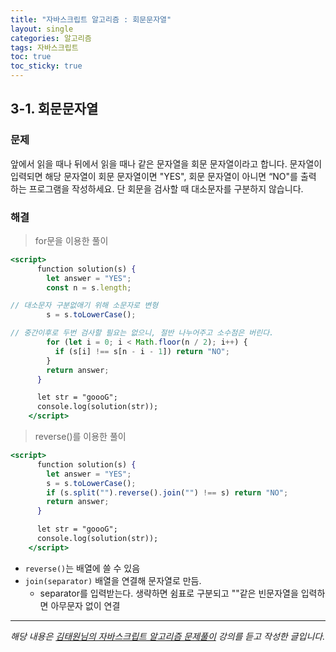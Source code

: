 ```yaml
---
title: "자바스크립트 알고리즘 : 회문문자열"
layout: single
categories: 알고리즘
tags: 자바스크립트
toc: true
toc_sticky: true
---
```


## 3-1. 회문문자열

### 문제

앞에서 읽을 때나 뒤에서 읽을 때나 같은 문자열을 회문 문자열이라고 합니다.
문자열이 입력되면 해당 문자열이 회문 문자열이면 "YES", 회문 문자열이 아니면 “NO"를 출력
하는 프로그램을 작성하세요.
단 회문을 검사할 때 대소문자를 구분하지 않습니다.

### 해결

> for문을 이용한 풀이

```jsx
<script>
      function solution(s) {
        let answer = "YES";
        const n = s.length;

// 대소문자 구분없애기 위해 소문자로 변형
        s = s.toLowerCase();

// 중간이후로 두번 검사할 필요는 없으니, 절반 나누어주고 소수점은 버린다.
        for (let i = 0; i < Math.floor(n / 2); i++) {
          if (s[i] !== s[n - i - 1]) return "NO";
        }
        return answer;
      }

      let str = "goooG";
      console.log(solution(str));
    </script>
```

> reverse()를 이용한 풀이

```jsx
<script>
      function solution(s) {
        let answer = "YES";
        s = s.toLowerCase();
        if (s.split("").reverse().join("") !== s) return "NO";
        return answer;
      }

      let str = "goooG";
      console.log(solution(str));
    </script>
```

- `reverse()`는 배열에 쓸 수 있음
- `join(separator)` 배열을 연결해 문자열로 만듬.
  - separator를 입력받는다. 생략하면 쉼표로 구분되고 ""같은 빈문자열을 입력하면 아무문자 없이 연결

---

_해당 내용은 [김태원님의 자바스크립트 알고리즘 문제풀이](https://www.inflearn.com/course/%EC%9E%90%EB%B0%94%EC%8A%A4%ED%81%AC%EB%A6%BD%ED%8A%B8-%EC%95%8C%EA%B3%A0%EB%A6%AC%EC%A6%98-%EB%AC%B8%EC%A0%9C%ED%92%80%EC%9D%B4/dashboard) 강의를 듣고 작성한 글입니다._
